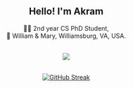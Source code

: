 <div align="center">
  <h2>Hello! I'm Akram</h2> 

👨‍🎓 2nd year CS PhD Student,<br>
🏫 William & Mary, Williamsburg, VA, USA.
<br><br>
  
<img style="pointer-events: none;" src="https://github-readme-stats.vercel.app/api?username=MdAkramKhanJehad&&show_icons=true&title_color=D5F5E3&icon_color=27AE60&text_color=ffffff&bg_color=212F3D">
<br><br>

[![GitHub Streak](https://github-readme-streak-stats.herokuapp.com?user=MdAkramKhanJehad&theme=vue-dark&hide_border=true)](https://git.io/streak-stats)
</div>
<!--
- 🔭 I’m currently working as a Graduate Teaching Assistant
- 🌱 I’m currently learning how to do research
- 📫 How to reach me: mkhan04@wm.edu
- 😄 Pronouns: He/Him
- ⚡ Fun fact: No time to fun
-->
